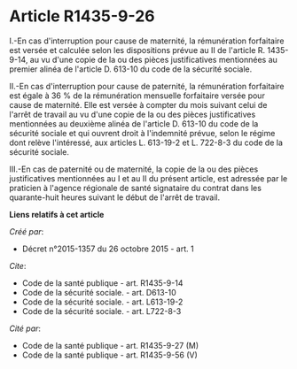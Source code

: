 # Article R1435-9-26

I.-En cas d'interruption pour cause de maternité, la rémunération forfaitaire est versée et calculée selon les dispositions
prévue au II de l'article R. 1435-9-14, au vu d'une copie de la ou des pièces justificatives mentionnées au premier alinéa de
l'article D. 613-10 du code de la sécurité sociale. 

II.-En cas d'interruption pour cause de paternité, la rémunération forfaitaire est égale à 36 % de la rémunération mensuelle
forfaitaire versée pour cause de maternité. Elle est versée à compter du mois suivant celui de l'arrêt de travail au vu d'une
copie de la ou des pièces justificatives mentionnées au deuxième alinéa de l'article D. 613-10 du code de la sécurité sociale
et qui ouvrent droit à l'indemnité prévue, selon le régime dont relève l'intéressé, aux articles L. 613-19-2 et L. 722-8-3 du
code de la sécurité sociale. 

III.-En cas de paternité ou de maternité, la copie de la ou des pièces justificatives mentionnées au I et au II du présent
article, est adressée par le praticien à l'agence régionale de santé signataire du contrat dans les quarante-huit heures
suivant le début de l'arrêt de travail.

**Liens relatifs à cet article**

_Créé par_:

  - Décret n°2015-1357 du 26 octobre 2015 - art. 1

_Cite_:

  - Code de la santé publique - art. R1435-9-14
  - Code de la sécurité sociale. - art. D613-10
  - Code de la sécurité sociale. - art. L613-19-2
  - Code de la sécurité sociale. - art. L722-8-3

_Cité par_:

  - Code de la santé publique - art. R1435-9-27 (M)
  - Code de la santé publique - art. R1435-9-56 (V)
